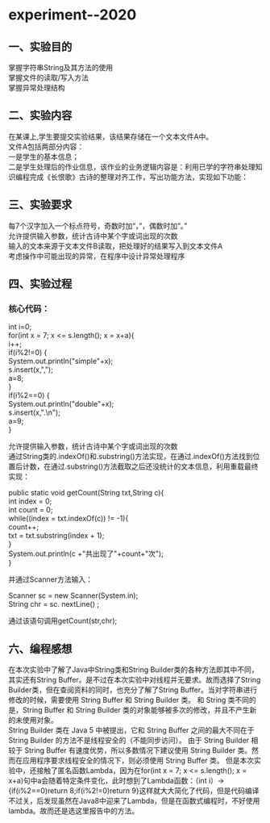 # experiment--2020  
## 一、实验目的  
掌握字符串String及其方法的使用  
掌握文件的读取/写入方法  
掌握异常处理结构  
## 二、实验内容
在某课上,学生要提交实验结果，该结果存储在一个文本文件A中。  
文件A包括两部分内容：  
一是学生的基本信息；  
二是学生处理后的作业信息，该作业的业务逻辑内容是：利用已学的字符串处理知识编程完成《长恨歌》古诗的整理对齐工作，写出功能方法，实现如下功能：  
## 三、实验要求  
每7个汉字加入一个标点符号，奇数时加“，”，偶数时加“。”  
允许提供输入参数，统计古诗中某个字或词出现的次数  
输入的文本来源于文本文件B读取，把处理好的结果写入到文本文件A  
考虑操作中可能出现的异常，在程序中设计异常处理程序  
## 四、实验过程  
### 核心代码：  
int i=0;  
for(int x = 7; x <= s.length(); x = x+a){  
	    	i++;  
	    	if(i%2!=0) {  
	    		System.out.println("simple"+x);  
	    		s.insert(x,",");  
	    		a=8;  
	    	}  
	    	if(i%2==0) {  
	    		System.out.println("double"+x);  
	    		s.insert(x,".\n");  
	    		a=9;  
	    	}  
    
允许提供输入参数，统计古诗中某个字或词出现的次数  
      通过String类的.indexOf()和.substring()方法实现，在通过.indexOf()方法找到位置后计数，在通过.substring()方法截取之后还没统计的文本信息，利用重载最终实现：  

public static void getCount(String txt,String c){  
        int index = 0;  
        int count = 0;  
        while((index = txt.indexOf(c)) != -1){  
            count++;  
            txt = txt.substring(index + 1);  
        }   
        System.out.println(c +"共出现了"+count+"次");  
	}  

并通过Scanner方法输入：  

Scanner sc = new Scanner(System.in);  
		  String chr = sc. nextLine() ;  

通过该语句调用getCount(str,chr);


## 六、编程感想


  在本次实验中了解了Java中String类和String Builder类的各种方法即其中不同，其实还有String Buffer。是不过在本次实验中对线程并无要求。故而选择了String Builder类，但在查阅资料的同时，也充分了解了String Buffer。当对字符串进行修改的时候，需要使用 String Buffer 和 String Builder 类。
和 String 类不同的是，String Buffer 和 String Builder 类的对象能够被多次的修改，并且不产生新的未使用对象。<br>
String Builder 类在 Java 5 中被提出，它和 String Buffer 之间的最大不同在于 String Builder 的方法不是线程安全的（不能同步访问）。
由于 String Builder 相较于 String Buffer 有速度优势，所以多数情况下建议使用 String Builder 类。然而在应用程序要求线程安全的情况下，则必须使用 String Buffer 类。
但是本次实验中，还接触了匿名函数Lambda，因为在for(int x = 7; x <= s.length(); x = x+a)句中a会随着特定条件变化，此时想到了Lambda函数：（int i）->{if(i%2==0)return 8;if(i%2!=0)return 9}这样就大大简化了代码，但是代码编译不过关，后发现虽然在Java8中迎来了Lambda，但是在函数式编程时，不好使用lambda。故而还是选这里报告中的方法。
